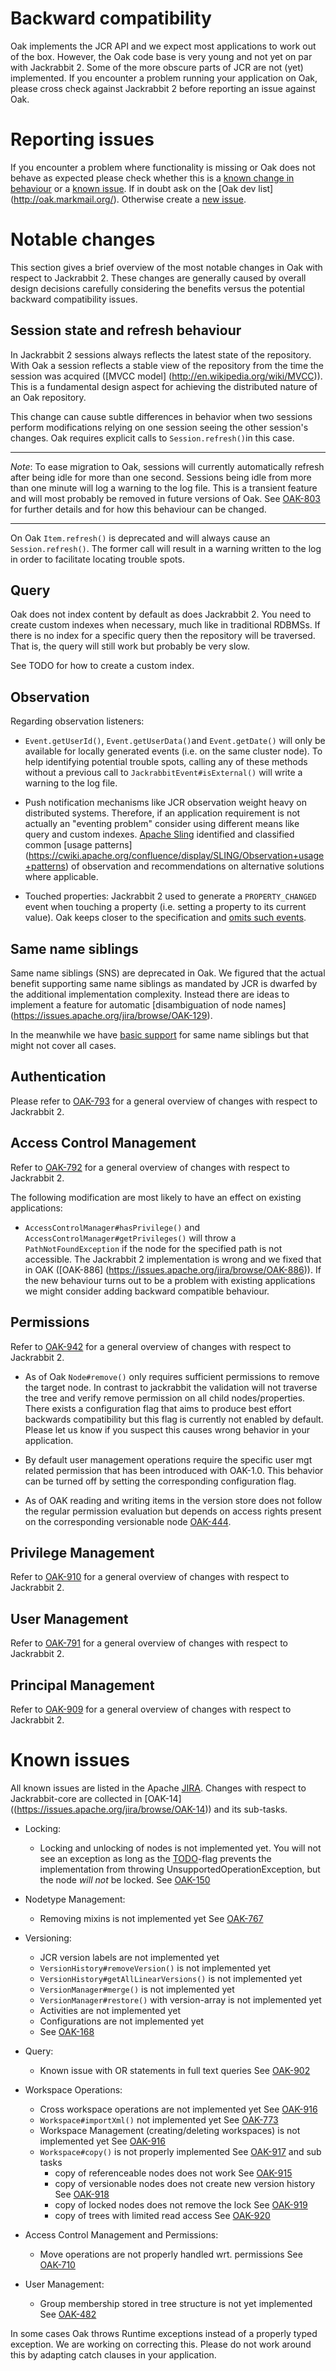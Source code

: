 <!--
   Licensed to the Apache Software Foundation (ASF) under one or more
   contributor license agreements.  See the NOTICE file distributed with
   this work for additional information regarding copyright ownership.
   The ASF licenses this file to You under the Apache License, Version 2.0
   (the "License"); you may not use this file except in compliance with
   the License.  You may obtain a copy of the License at

       http://www.apache.org/licenses/LICENSE-2.0

   Unless required by applicable law or agreed to in writing, software
   distributed under the License is distributed on an "AS IS" BASIS,
   WITHOUT WARRANTIES OR CONDITIONS OF ANY KIND, either express or implied.
   See the License for the specific language governing permissions and
   limitations under the License.
  -->

Backward compatibility
======================

Oak implements the JCR API and we expect most applications to work out of the box. However, the Oak
code base is very young and not yet on par with Jackrabbit 2. Some of the more obscure parts of JCR
are not (yet) implemented. If you encounter a problem running your application on Oak, please cross
check against Jackrabbit 2 before reporting an issue against Oak.

Reporting issues
================

If you encounter a problem where functionality is missing or Oak does not behave as expected please
check whether this is a [known change in behaviour](https://issues.apache.org/jira/browse/OAK-14) or
a [known issue](https://issues.apache.org/jira/browse/OAK). If in doubt ask on the [Oak dev list]
(http://oak.markmail.org/). Otherwise create a [new issue](https://issues.apache.org/jira/browse/OAK).

Notable changes
===============

This section gives a brief overview of the most notable changes in Oak with respect to Jackrabbit 2.
These changes are generally caused by overall design decisions carefully considering the benefits
versus the potential backward compatibility issues.

Session state and refresh behaviour
-----------------------------------

In Jackrabbit 2 sessions always reflects the latest state of the repository. With Oak a session
reflects a stable view of the repository from the time the session was acquired ([MVCC model]
(http://en.wikipedia.org/wiki/MVCC)). This is a fundamental design aspect for achieving the
distributed nature of an Oak repository.

This change can cause subtle differences in behavior when two sessions perform modifications
relying on one session seeing the other session's changes. Oak requires explicit calls to
`Session.refresh()`in this case.

----------------------------------------------------------------------------------------------------

*Note*: To ease migration to Oak, sessions will currently automatically refresh after being idle
        for more than one second. Sessions being idle from more than one minute will log a warning
        to the log file.
        This is a transient feature and will most probably be removed in future versions of Oak.
        See [OAK-803](https://issues.apache.org/jira/browse/OAK-803) for further details and for
        how this behaviour can be changed.

----------------------------------------------------------------------------------------------------

On Oak `Item.refresh()` is deprecated and will always cause an `Session.refresh()`. The former call
will result in a warning written to the log in order to facilitate locating trouble spots.

Query
-----

Oak does not index content by default as does Jackrabbit 2. You need to create custom indexes when
necessary, much like in traditional RDBMSs. If there is no index for a specific query then the
repository will be traversed. That is, the query will still work but probably be very slow.

See TODO for how to create a custom index.

Observation
-----------

Regarding observation listeners:

* `Event.getUserId()`, `Event.getUserData()`and `Event.getDate()` will only be available for locally
  generated events (i.e. on the same cluster node). To help identifying potential trouble spots,
  calling any of these methods without a previous call to `JackrabbitEvent#isExternal()` will write
  a warning to the log file.

* Push notification mechanisms like JCR observation weight heavy on distributed systems. Therefore,
  if an application requirement is not actually an "eventing problem" consider using different means
  like query and custom indexes.
  [Apache Sling](http://sling.apache.org) identified and classified common [usage patterns]
  (https://cwiki.apache.org/confluence/display/SLING/Observation+usage+patterns) of observation and
  recommendations on alternative solutions where applicable.

* Touched properties: Jackrabbit 2 used to generate a `PROPERTY_CHANGED` event when touching a
  property (i.e. setting a property to its current value). Oak keeps closer to the specification and
  [omits such events](https://issues.apache.org/jira/browse/OAK-948).

Same name siblings
------------------

Same name siblings (SNS) are deprecated in Oak. We figured that the actual benefit supporting same
name siblings as mandated by JCR is dwarfed by the additional implementation complexity. Instead
there are ideas to implement a feature for automatic [disambiguation of node names]
(https://issues.apache.org/jira/browse/OAK-129).

In the meanwhile we have [basic support](https://issues.apache.org/jira/browse/OAK-203) for same
name siblings but that might not cover all cases.

Authentication
--------------

Please refer to [OAK-793](https://issues.apache.org/jira/browse/OAK-793) for a general overview of
changes with respect to Jackrabbit 2.

Access Control Management
-------------------------

Refer to [OAK-792](https://issues.apache.org/jira/browse/OAK-792) for a general overview of changes
with respect to Jackrabbit 2.

The following modification are most likely to have an effect on existing applications:

* `AccessControlManager#hasPrivilege()` and `AccessControlManager#getPrivileges()` will throw a
  `PathNotFoundException` if the node for the specified path is not accessible. The Jackrabbit 2
  implementation is wrong and we fixed that in OAK ([OAK-886]
  (https://issues.apache.org/jira/browse/OAK-886)). If the new behaviour turns out to be a problem
  with existing applications we might consider adding backward compatible behaviour.

Permissions
-----------

Refer to [OAK-942](https://issues.apache.org/jira/browse/OAK-942) for a general overview of changes
with respect to Jackrabbit 2.

* As of Oak `Node#remove()` only requires sufficient permissions to remove the target node. In
  contrast to jackrabbit the validation will not traverse the tree and verify remove permission on
  all child nodes/properties. There exists a configuration flag that aims to produce best effort
  backwards compatibility but this flag is currently not enabled by default. Please let us know if
  you suspect this causes wrong behavior in your application.

* By default user management operations require the specific user mgt related
  permission that has been introduced with OAK-1.0. This behavior can be
  turned off by setting the corresponding configuration flag.

* As of OAK reading and writing items in the version store does not follow the
  regular permission evaluation but depends on access rights present on the
  corresponding versionable node [OAK-444](https://issues.apache.org/jira/browse/OAK-444).

Privilege Management
--------------------

Refer to [OAK-910](https://issues.apache.org/jira/browse/OAK-910) for a general overview of changes
with respect to Jackrabbit 2.

User Management
---------------

Refer to [OAK-791](https://issues.apache.org/jira/browse/OAK-791) for a general overview of changes
with respect to Jackrabbit 2.

Principal Management
--------------------

Refer to [OAK-909](https://issues.apache.org/jira/browse/OAK-909) for a general overview of changes
with respect to Jackrabbit 2.

Known issues
============
All known issues are listed in the Apache [JIRA](https://issues.apache.org/jira/browse/OAK).
Changes with respect to Jackrabbit-core are collected in [OAK-14]
((https://issues.apache.org/jira/browse/OAK-14)) and its sub-tasks.

* Locking:
  * Locking and unlocking of nodes is not implemented yet. You will not see an exception as long as
    the [TODO](https://issues.apache.org/jira/browse/OAK-193)-flag prevents the implementation from
    throwing UnsupportedOperationException, but the node *will not* be locked.
    See [OAK-150](https://issues.apache.org/jira/browse/OAK-150)

* Nodetype Management:
  * Removing mixins is not implemented yet
    See [OAK-767](https://issues.apache.org/jira/browse/OAK-767)

* Versioning:
  * JCR version labels are not implemented yet
  * `VersionHistory#removeVersion()` is not implemented yet
  * `VersionHistory#getAllLinearVersions()` is not implemented yet
  * `VersionManager#merge()` is not implemented yet
  * `VersionManager#restore()` with version-array is not implemented yet
  * Activities are not implemented yet
  * Configurations are not implemented yet
  * See [OAK-168](https://issues.apache.org/jira/browse/OAK-168)

* Query:
  * Known issue with OR statements in full text queries
   See [OAK-902](https://issues.apache.org/jira/browse/OAK-902)

* Workspace Operations:
  * Cross workspace operations are not implemented yet
    See [OAK-916](https://issues.apache.org/jira/browse/OAK-916)
  * `Workspace#importXml()` not implemented yet
    See [OAK-773](https://issues.apache.org/jira/browse/OAK-773)
  * Workspace Management (creating/deleting workspaces) is not implemented yet
    See [OAK-916](https://issues.apache.org/jira/browse/OAK-916)
  * `Workspace#copy()` is not properly implemented
    See [OAK-917](https://issues.apache.org/jira/browse/OAK-917) and sub tasks
    * copy of referenceable nodes does not work
      See [OAK-915](https://issues.apache.org/jira/browse/OAK-915)
    * copy of versionable nodes does not create new version history
      See [OAK-918](https://issues.apache.org/jira/browse/OAK-918)
    * copy of locked nodes does not remove the lock
      See [OAK-919](https://issues.apache.org/jira/browse/OAK-919)
    * copy of trees with limited read access
      See [OAK-920](https://issues.apache.org/jira/browse/OAK-920)

* Access Control Management and Permissions:
  * Move operations are not properly handled wrt. permissions
    See [OAK-710](https://issues.apache.org/jira/browse/OAK-710)

* User Management:
  * Group membership stored in tree structure is not yet implemented
    See [OAK-482](https://issues.apache.org/jira/browse/OAK-482)

In some cases Oak throws Runtime exceptions instead of a properly typed exception. We are working
on correcting this. Please do not work around this by adapting catch clauses in your application.
